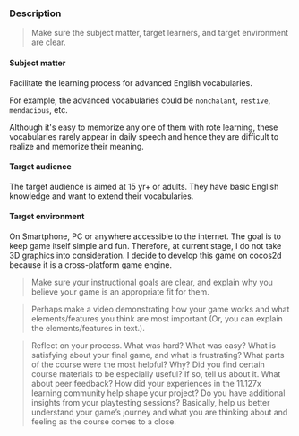 ### Description
>Make sure the subject matter, target learners, and target environment are clear.

#### Subject matter
Facilitate the learning process for advanced English vocabularies.

For example, the advanced vocabularies could be `nonchalant`, `restive`, `mendacious`, etc.

Although it's easy to memorize any one of them with rote learning, these vocabularies rarely appear in daily speech and hence they are difficult to realize and memorize their meaning.

#### Target audience
The target audience is aimed at 15 yr+ or adults. They have basic English knowledge and want to extend their vocabularies. 

#### Target environment
On Smartphone, PC or anywhere accessible to the internet. The goal is to keep game itself simple and fun. Therefore, at current stage, I do not take 3D graphics into consideration. I decide to develop this game on cocos2d because it is a cross-platform game engine.

>Make sure your instructional goals are clear, and explain why you believe your game is an appropriate fit for them.

>Perhaps make a video demonstrating how your game works and what elements/features you think are most important (Or, you can explain the elements/features in text.).

>Reflect on your process. What was hard? What was easy? What is satisfying about your final game, and what is frustrating? What parts of the course were the most helpful? Why? Did you find certain course materials to be especially useful? If so, tell us about it. What about peer feedback? How did your experiences in the 11.127x learning community help shape your project? Do you have additional insights from your playtesting sessions? Basically, help us better understand your game’s journey and what you are thinking about and feeling as the course comes to a close.